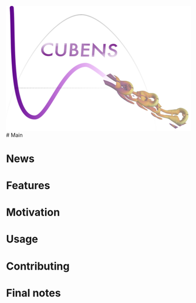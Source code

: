 <img src="CUBENS_logo.png" width="auto" height="auto">
# Main


# News


# Features


# Motivation


# Usage


# Contributing


# Final notes
